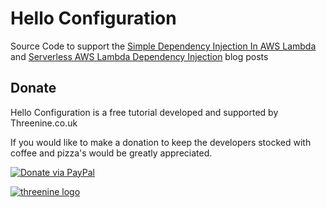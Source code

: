 # Hello Configuration

Source Code to support the [Simple Dependency Injection In AWS Lambda](https://garywoodfine.com/dependency-injection-in-aws-lambda/) and [Serverless AWS Lambda Dependency Injection](https://garywoodfine.com/serverless-aws-lambda-dependency-injection/)  blog posts 

## Donate

Hello Configuration is a free tutorial developed and supported by Threenine.co.uk

If you would like to make a donation to keep the developers stocked with coffee and pizza's would be greatly appreciated.

[![Donate via PayPal](https://static.threenine.co.uk/img/donate-paypal.jpg)](https://www.paypal.me/geekiam/)

[![threenine logo](http://static.threenine.co.uk/img/github_footer.png)](https://threenine.co.uk/)